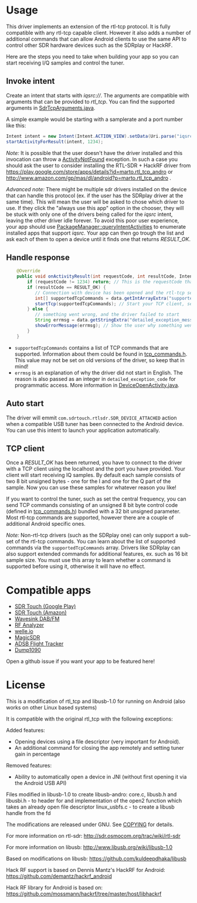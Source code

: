 

# Usage

This driver implements an extension of the rtl-tcp protocol. It is fully compatible with any rtl-tcp capable client. However it also adds a number of additional commands that can allow Android clients to use the same API to control other SDR hardware devices such as the SDRplay or HackRF.

Here are the steps you need to take when building your app so you can start receiving I/Q samples and control the tuner.

## Invoke intent

Create an intent that starts with *iqsrc://*. The arguments are compatible with arguments that can be provided to *rtl_tcp*. You can find the supported arguments in [SdrTcpArguments.java](app/src/main/java/com/sdrtouch/core/SdrTcpArguments.java).

A simple example would be starting with a samplerate and a port number like this:

```java
Intent intent = new Intent(Intent.ACTION_VIEW).setData(Uri.parse("iqsrc://-a 127.0.0.1 -p "+ port + " -s "+ samplerate));
startActivityForResult(intent, 1234);
```

*Note:* It is possible that the user doesn't have the driver installed and this invocation can throw a [ActivityNotFound](https://developer.android.com/reference/android/content/ActivityNotFoundException.html) exception. In such a case you should ask the user to consider installing the RTL-SDR + HackRF driver from https://play.google.com/store/apps/details?id=marto.rtl_tcp_andro or http://www.amazon.com/gp/mas/dl/android?p=marto.rtl_tcp_andro .

*Advanced note:* There might be multiple sdr drivers installed on the device that can handle this protocol (ex. if the user has the SDRplay driver at the same time). This will mean the user will be asked to chose which driver to use. If they click the "always use this app" option in the chooser, they will be stuck with only one of the drivers being called for the *iqsrc* intent, leaving the other driver idle forever. To avoid this poor user experience, your app should use [PackageManager::queryIntentActivities](https%3A%2F%2Fdeveloper.android.com%2Freference%2Fandroid%2Fcontent%2Fpm%2FPackageManager.html%23queryIntentActivities(android.content.Intent%2C%20int)) to enumerate installed apps that support *iqsrc*. Your app can then go trough the list and ask each of them to open a device until it finds one that returns *RESULT_OK*.

## Handle response

```java
    @Override
    public void onActivityResult(int requestCode, int resultCode, Intent data) {
        if (requestCode != 1234) return; // This is the requestCode that was used with startActivityForResult
        if (resultCode == RESULT_OK) {
           // Connection with device has been opened and the rtl-tcp server is running. You are now responsible for connecting.
           int[] supportedTcpCommands = data.getIntArrayExtra("supportedTcpCommands");
           startTcp(supportedTcpCommands); // Start your TCP client, see section below
        } else {
           // something went wrong, and the driver failed to start
           String errmsg = data.getStringExtra("detailed_exception_message");
           showErrorMessage(errmsg); // Show the user why something went wrong
        }
    }
```

* `supportedTcpCommands` contains a list of TCP commands that are supported. Information about them could be found in [tcp_commands.h](app/src/main/jni/tcp_commands.h). This value may not be set on old versions of the driver, so keep that in mind!
* `errmsg` is an explanation of why the driver did not start in English. The reason is also passed as an integer in  `detailed_exception_code` for programmatic access. More information in [DeviceOpenActivity.java](app/src/main/java/com/sdrtouch/rtlsdr/DeviceOpenActivity.java).

## Auto start

The driver will emmit `com.sdrtouch.rtlsdr.SDR_DEVICE_ATTACHED` action when a compatible USB tuner has been connected to the Android device. You can use this intent to launch your application automatically.

## TCP client

Once a *RESULT_OK* has been returned, you have to connect to the driver with a TCP client using the localhost and the port you have provided. Your client will start receiving IQ samples. By default each sample consists of two 8 bit unsigned bytes - one for the I and one for the Q part of the sample. Now you can use these samples for whatever reason you like!

If you want to control the tuner, such as set the central frequency, you can send TCP commands consisting of an unsigned 8 bit byte control code (defined in [tcp_commands.h](app/src/main/jni/tcp_commands.h)) bundled with a 32 bit unsigned parameter. Most rtl-tcp commands are supported, however there are a couple of additional Android specific ones.

*Note:* Non-rtl-tcp drivers (such as the SDRplay one) can only support a sub-set of the rtl-tcp commands. You can learn about the list of supported commands via the `supportedTcpCommands` array. Drivers like SDRplay can also support extended commands for additional features, ex. such as 16 bit sample size. You must use this array to learn whether a command is supported before using it, otherwise it will have no effect.

# Compatible apps

* [SDR Touch (Google Play)](https://play.google.com/store/apps/details?id=marto.androsdr2)
* [SDR Touch (Amazon)](http://www.amazon.com/gp/mas/dl/android?p=marto.androsdr2.a)
* [Wavesink DAB/FM](https://play.google.com/store/apps/details?id=de.ses.wavesink)
* [RF Analyzer](https://play.google.com/store/apps/details?id=com.mantz_it.rfanalyzer)
* [welle.io](https://play.google.com/store/apps/details?id=io.welle.welle)
* [MagicSDR](https://play.google.com/store/apps/details?id=com.sdr_labs.magicsdr)
* [ADSB Flight Tracker](https://play.google.com/store/apps/details?id=com.enthusiasticcoder.adsbflightmonitor)
* [Dump1090](https://play.google.com/store/apps/details?id=eu.ebctech.dump1090)

Open a github issue if you want your app to be featured here!

# License

This is a modification of rtl_tcp and libusb-1.0 for running on Android (also works on other Linux based systems) 
 
It is compatible with the original rtl_tcp with the following exceptions: 
 
Added features: 
 - Opening devices using a file descriptor (very important for Android).
 - An additional command for closing the app remotely and setting tuner gain in percentage

 Removed features:
 - Ability to automatically open a device in JNI (without first opening it via the Android USB API)

Files modified in libusb-1.0 to create libusb-andro: 
 core.c, libusb.h and libusbi.h - to header for and implementation of the open2 function which takes an already open file descriptor 
 linux_usbfs.c - to create a libusb handle from the fd 

The modifications are released under GNU. See [COPYING](/COPYING) for details. 
 
For more information on rtl-sdr: 
http://sdr.osmocom.org/trac/wiki/rtl-sdr 
 
For more information on libusb: 
http://www.libusb.org/wiki/libusb-1.0

Based on modifications on libusb:
https://github.com/kuldeepdhaka/libusb

Hack RF support is based on Dennis Mantz's HackRF for Android:
https://github.com/demantz/hackrf_android

Hack RF library for Android is based on:
https://github.com/mossmann/hackrf/tree/master/host/libhackrf
